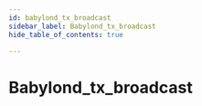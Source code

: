 ```yaml
---
id: babylond_tx_broadcast
sidebar_label: Babylond_tx_broadcast
hide_table_of_contents: true

---
```


# Babylond_tx_broadcast